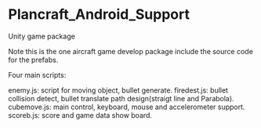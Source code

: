 Plancraft_Android_Support
=========================

Unity game package

Note this is the one aircraft game develop package include the source code for the prefabs.

Four main scripts:

enemy.js: script for moving object, bullet generate.
firedest.js: bullet collision detect, bullet translate path design(straigt line and Parabola).
cubemove.js: main control, keyboard, mouse and accelerometer support.
scoreb.js: score and game data show board.
